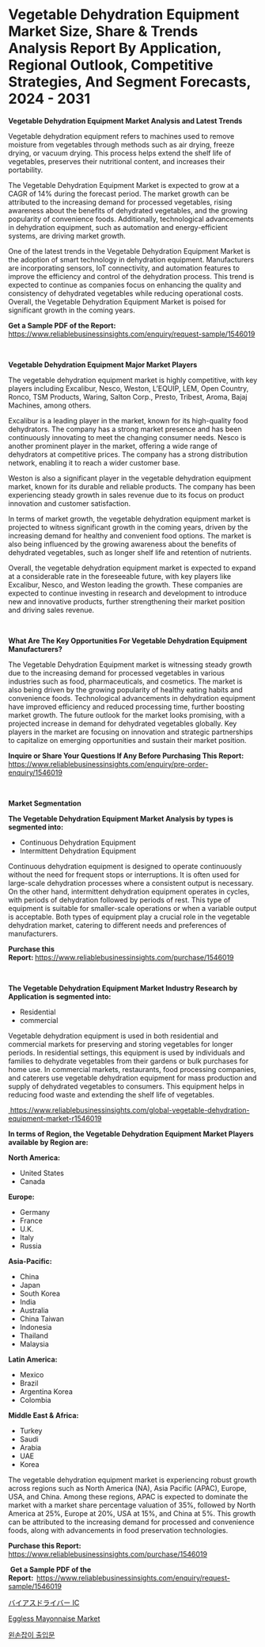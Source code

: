 <p><h1>Vegetable Dehydration Equipment Market Size, Share & Trends Analysis Report By Application, Regional Outlook, Competitive Strategies, And Segment Forecasts, 2024 - 2031</h1></p><p><strong>Vegetable Dehydration Equipment Market Analysis and Latest Trends</strong></p>
<p><p>Vegetable dehydration equipment refers to machines used to remove moisture from vegetables through methods such as air drying, freeze drying, or vacuum drying. This process helps extend the shelf life of vegetables, preserves their nutritional content, and increases their portability.</p><p>The Vegetable Dehydration Equipment Market is expected to grow at a CAGR of 14% during the forecast period. The market growth can be attributed to the increasing demand for processed vegetables, rising awareness about the benefits of dehydrated vegetables, and the growing popularity of convenience foods. Additionally, technological advancements in dehydration equipment, such as automation and energy-efficient systems, are driving market growth.</p><p>One of the latest trends in the Vegetable Dehydration Equipment Market is the adoption of smart technology in dehydration equipment. Manufacturers are incorporating sensors, IoT connectivity, and automation features to improve the efficiency and control of the dehydration process. This trend is expected to continue as companies focus on enhancing the quality and consistency of dehydrated vegetables while reducing operational costs. Overall, the Vegetable Dehydration Equipment Market is poised for significant growth in the coming years.</p></p>
<p><strong>Get a Sample PDF of the Report:&nbsp;</strong> <a href="https://www.reliablebusinessinsights.com/enquiry/request-sample/1546019">https://www.reliablebusinessinsights.com/enquiry/request-sample/1546019</a></p>
<p>&nbsp;</p>
<p><strong>Vegetable Dehydration Equipment Major Market Players</strong></p>
<p><p>The vegetable dehydration equipment market is highly competitive, with key players including Excalibur, Nesco, Weston, L’EQUIP, LEM, Open Country, Ronco, TSM Products, Waring, Salton Corp., Presto, Tribest, Aroma, Bajaj Machines, among others. </p><p>Excalibur is a leading player in the market, known for its high-quality food dehydrators. The company has a strong market presence and has been continuously innovating to meet the changing consumer needs. Nesco is another prominent player in the market, offering a wide range of dehydrators at competitive prices. The company has a strong distribution network, enabling it to reach a wider customer base.</p><p>Weston is also a significant player in the vegetable dehydration equipment market, known for its durable and reliable products. The company has been experiencing steady growth in sales revenue due to its focus on product innovation and customer satisfaction.</p><p>In terms of market growth, the vegetable dehydration equipment market is projected to witness significant growth in the coming years, driven by the increasing demand for healthy and convenient food options. The market is also being influenced by the growing awareness about the benefits of dehydrated vegetables, such as longer shelf life and retention of nutrients.</p><p>Overall, the vegetable dehydration equipment market is expected to expand at a considerable rate in the foreseeable future, with key players like Excalibur, Nesco, and Weston leading the growth. These companies are expected to continue investing in research and development to introduce new and innovative products, further strengthening their market position and driving sales revenue.</p></p>
<p>&nbsp;</p>
<p><strong>What Are The Key Opportunities For Vegetable Dehydration Equipment Manufacturers?</strong></p>
<p><p>The Vegetable Dehydration Equipment market is witnessing steady growth due to the increasing demand for processed vegetables in various industries such as food, pharmaceuticals, and cosmetics. The market is also being driven by the growing popularity of healthy eating habits and convenience foods. Technological advancements in dehydration equipment have improved efficiency and reduced processing time, further boosting market growth. The future outlook for the market looks promising, with a projected increase in demand for dehydrated vegetables globally. Key players in the market are focusing on innovation and strategic partnerships to capitalize on emerging opportunities and sustain their market position.</p></p>
<p><strong>Inquire or Share Your Questions If Any Before Purchasing This Report:</strong> <a href="https://www.reliablebusinessinsights.com/enquiry/pre-order-enquiry/1546019">https://www.reliablebusinessinsights.com/enquiry/pre-order-enquiry/1546019</a></p>
<p>&nbsp;</p>
<p><strong>Market Segmentation</strong></p>
<p><strong>The Vegetable Dehydration Equipment Market Analysis by types is segmented into:</strong></p>
<p><ul><li>Continuous Dehydration Equipment</li><li>Intermittent Dehydration Equipment</li></ul></p>
<p><p>Continuous dehydration equipment is designed to operate continuously without the need for frequent stops or interruptions. It is often used for large-scale dehydration processes where a consistent output is necessary. On the other hand, intermittent dehydration equipment operates in cycles, with periods of dehydration followed by periods of rest. This type of equipment is suitable for smaller-scale operations or when a variable output is acceptable. Both types of equipment play a crucial role in the vegetable dehydration market, catering to different needs and preferences of manufacturers.</p></p>
<p><strong>Purchase this Report:&nbsp;</strong><a href="https://www.reliablebusinessinsights.com/purchase/1546019">https://www.reliablebusinessinsights.com/purchase/1546019</a></p>
<p>&nbsp;</p>
<p><strong>The Vegetable Dehydration Equipment Market Industry Research by Application is segmented into:</strong></p>
<p><ul><li>Residential</li><li>commercial</li></ul></p>
<p><p>Vegetable dehydration equipment is used in both residential and commercial markets for preserving and storing vegetables for longer periods. In residential settings, this equipment is used by individuals and families to dehydrate vegetables from their gardens or bulk purchases for home use. In commercial markets, restaurants, food processing companies, and caterers use vegetable dehydration equipment for mass production and supply of dehydrated vegetables to consumers. This equipment helps in reducing food waste and extending the shelf life of vegetables.</p></p>
<p><a href="https://www.reliablebusinessinsights.com/global-vegetable-dehydration-equipment-market-r1546019">&nbsp;https://www.reliablebusinessinsights.com/global-vegetable-dehydration-equipment-market-r1546019</a></p>
<p><strong>In terms of Region, the Vegetable Dehydration Equipment Market Players available by Region are:</strong></p>
<p>
    <p> <strong> North America: </strong>
        <ul>
            <li>United States</li>
            <li>Canada</li>
        </ul>
        </p> 
    <p> <strong> Europe: </strong>
        <ul>
            <li>Germany</li>
            <li>France</li>
            <li>U.K.</li>
            <li>Italy</li>
            <li>Russia</li>
        </ul>
        </p> 
    <p> <strong> Asia-Pacific: </strong>
        <ul>
            <li>China</li>
            <li>Japan</li>
            <li>South Korea</li>
            <li>India</li>
            <li>Australia</li>
            <li>China Taiwan</li>
            <li>Indonesia</li>
            <li>Thailand</li>
            <li>Malaysia</li>
        </ul>
        </p> 
    <p> <strong> Latin America: </strong>
        <ul>
            <li>Mexico</li>
            <li>Brazil</li>
            <li>Argentina Korea</li>
            <li>Colombia</li>
        </ul>
        </p> 
    <p> <strong> Middle East & Africa: </strong>
        <ul>
            <li>Turkey</li>
            <li>Saudi</li>
            <li>Arabia</li>
            <li>UAE</li>
            <li>Korea</li>
        </ul>
    </p>
    </p>
<p><p>The vegetable dehydration equipment market is experiencing robust growth across regions such as North America (NA), Asia Pacific (APAC), Europe, USA, and China. Among these regions, APAC is expected to dominate the market with a market share percentage valuation of 35%, followed by North America at 25%, Europe at 20%, USA at 15%, and China at 5%. This growth can be attributed to the increasing demand for processed and convenience foods, along with advancements in food preservation technologies.</p></p>
<p><strong>Purchase this Report: </strong><a href="https://www.reliablebusinessinsights.com/purchase/1546019">https://www.reliablebusinessinsights.com/purchase/1546019</a></p>
<p>&nbsp;<strong>Get a Sample PDF of the Report:&nbsp;&nbsp;</strong><a href="https://www.reliablebusinessinsights.com/enquiry/request-sample/1546019">https://www.reliablebusinessinsights.com/enquiry/request-sample/1546019</a></p>
<p><strong></strong></p>
<p><p><a href="https://github.com/ReganWisoky2023/Market-Research-Report-List-2/blob/main/3356484153992.md">バイアスドライバー IC</a></p><p><a href="https://github.com/ChiragRp1/Market-Research-Report-List-5/blob/main/eggless-mayonnaise-market.md">Eggless Mayonnaise Market</a></p><p><a href="https://github.com/nicolaseller56452023/Market-Research-Report-List-1/blob/main/6746536164614.md">왼손잡이 출입문</a></p></p>